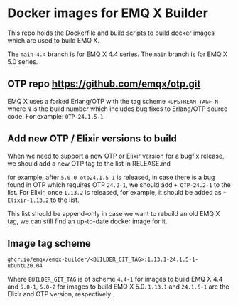# Docker images for EMQ X Builder

This repo holds the Dockerfile and build scripts to build
docker images which are used to build EMQ X.

The `main-4.4` branch is for EMQ X 4.4 series.
The `main` branch is for EMQ X 5.0 series.

## OTP repo https://github.com/emqx/otp.git

EMQ X uses a forked Erlang/OTP with the tag scheme `<UPSTREAM_TAG>-N`
where `N` is the build number which includes bug fixes to Erlang/OTP source code.
For example: `OTP-24.1.5-1`

## Add new OTP / Elixir versions to build

When we need to support a new OTP or Elixir version for a bugfix
release, we should add a new OTP tag to the list in RELEASE.md

for example, after `5.0.0-otp24.1.5-1` is released, in case there is a
bug found in OTP which requires OTP `24.2-1`, we should add `+
OTP-24.2-1` to the list.  For Elixir, once `1.13.2` is released, for
example, it should be added as `+ Elixir-1.13.2` to the list.

This list should be append-only in case we want to rebuild an old EMQ X tag,
we can still find an up-to-date docker image for it.

## Image tag scheme

```
ghcr.io/emqx/emqx-builder/<BUILDER_GIT_TAG>:1.13.1-24.1.5-1-ubuntu20.04
```

Where `BUILDER_GIT_TAG` is of scheme `4.4-1` for images to build EMQ X
4.4 and `5.0-1`, `5.0-2` for images to build EMQ X 5.0.  `1.13.1` and
`24.1.5-1` are the Elixir and OTP version, respectively.
